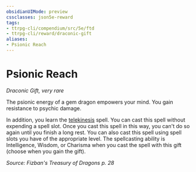 ```yaml
---
obsidianUIMode: preview
cssclasses: json5e-reward
tags:
- ttrpg-cli/compendium/src/5e/ftd
- ttrpg-cli/reward/draconic-gift
aliases:
- Psionic Reach
---
```

# Psionic Reach
*Draconic Gift, very rare*  

The psionic energy of a gem dragon empowers your mind. You gain resistance to psychic damage.

In addition, you learn the [telekinesis](Інструменти%20ДМ/CLI/spells/telekinesis-xphb.md) spell. You can cast this spell without expending a spell slot. Once you cast this spell in this way, you can't do so again until you finish a long rest. You can also cast this spell using spell slots you have of the appropriate level. The spellcasting ability is Intelligence, Wisdom, or Charisma when you cast the spell with this gift (choose when you gain the gift).

*Source: Fizban's Treasury of Dragons p. 28*